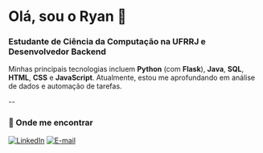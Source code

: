 # Olá, sou o Ryan 👋

### Estudante de Ciência da Computação na UFRRJ e Desenvolvedor Backend

Minhas principais tecnologias incluem **Python** (com **Flask**), **Java**, **SQL**, **HTML**, **CSS** e **JavaScript**. Atualmente, estou me aprofundando em análise de dados e automação de tarefas.

--

### 💬 Onde me encontrar

[![LinkedIn](https://img.shields.io/badge/LinkedIn-0077B5?style=for-the-badge&logo=linkedin&logoColor=white)](https://www.linkedin.com/in/SEU_USUARIO_DO_LINKEDIN)
[![E-mail](https://img.shields.io/badge/Gmail-D14836?style=for-the-badge&logo=gmail&logoColor=white)](mailto:ryanarmond@gmail.com)
